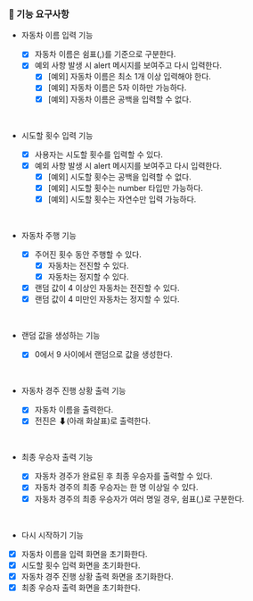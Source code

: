 ### 🎯 기능 요구사항

- 자동차 이름 입력 기능

  - [x] 자동차 이름은 쉼표(,)를 기준으로 구분한다.
  - [x] 예외 사항 발생 시 alert 메시지를 보여주고 다시 입력한다.
    - [x] [예외] 자동차 이름은 최소 1개 이상 입력해야 한다.
    - [x] [예외] 자동차 이름은 5자 이하만 가능하다.
    - [x] [예외] 자동차 이름은 공백을 입력할 수 없다.

<br/>

- 시도할 횟수 입력 기능

  - [x] 사용자는 시도할 횟수를 입력할 수 있다.
  - [x] 예외 사항 발생 시 alert 메시지를 보여주고 다시 입력한다.
    - [x] [예외] 시도할 횟수는 공백을 입력할 수 없다.
    - [x] [예외] 시도할 횟수는 number 타입만 가능하다.
    - [x] [예외] 시도할 횟수는 자연수만 입력 가능하다.

<br/>

- 자동차 주행 기능

  - [x] 주어진 횟수 동안 주행할 수 있다.
    - [x] 자동차는 전진할 수 있다.
    - [x] 자동차는 정지할 수 있다.
  - [x] 랜덤 값이 4 이상인 자동차는 전진할 수 있다.
  - [x] 랜덤 값이 4 미만인 자동차는 정지할 수 있다.

<br/>

- 랜덤 값을 생성하는 기능

  - [x] 0에서 9 사이에서 랜덤으로 값을 생성한다.

<br/>

- 자동차 경주 진행 상황 출력 기능

  - [x] 자동차 이름을 출력한다.
  - [x] 전진은 ⬇(아래 화살표)로 출력한다.

<br/>

- 최종 우승자 출력 기능

  - [x] 자동차 경주가 완료된 후 최종 우승자를 출력할 수 있다.
  - [x] 자동차 경주의 최종 우승자는 한 명 이상일 수 있다.
  - [x] 자동차 경주의 최종 우승자가 여러 명일 경우, 쉼표(,)로 구분한다.

<br/>

- 다시 시작하기 기능
- [x] 자동차 이름을 입력 화면을 초기화한다.
- [x] 시도할 횟수 입력 화면을 초기화한다.
- [x] 자동차 경주 진행 상황 출력 화면을 초기화한다.
- [x] 최종 우승자 출력 화면을 초기화한다.

<br/>
